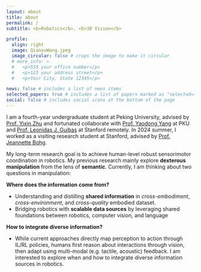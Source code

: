 ```yaml
---
layout: about
title: about
permalink: /
subtitle: <b>Robotics</b>, <b>3D Vision</b>

profile:
  align: right
  image: QianxuWang.jpeg
  image_circular: false # crops the image to make it circular
  # more_info: >
  #   <p>555 your office number</p>
  #   <p>123 your address street</p>
  #   <p>Your City, State 12345</p>

news: false # includes a list of news items
selected_papers: true # includes a list of papers marked as "selected={true}"
social: false # includes social icons at the bottom of the page
---
```


<!-- Write your biography here. Tell the world about yourself. Link to your favorite [subreddit](http://reddit.com). You can put a picture in, too. The code is already in, just name your picture `prof_pic.jpg` and put it in the `img/` folder. -->

I am a fourth-year undergraduate student at Peking University, advised by <a href="https://yzhu.io/">Prof. Yixin Zhu</a> and fortunated collaborate with [Prof. Yaodong Yang](https://www.yangyaodong.com/) at PKU and <a href="https://geometry.stanford.edu/member/guibas/">Prof. Leonidas J. Guibas</a> at Stanford remotely. In 2024 summer, I worked as a visiting research student at Stanford, advised by <a href="https://web.stanford.edu/~bohg/">Prof. Jeannette Bohg</a>.

My long-term research goal is to achieve human-level robust sensorimotor coordination in robotics. My previous research mainly explore **dexterous manipulation** from the lens of **semantic**. 
Currently, I am thinking about two questions in manipulation: 


**Where does the information come from?**
- Understanding and distilling **shared information** in *cross-embodiment*, *cross-environment*, and *cross-quality* embodied dataset.
- Bridging robotics with **scalable data sources** by leveraging shared foundations between robotics, computer vision, and language
 
**How to integrate diverse information?**

- While current approaches directly map perception to action through IL/RL policies, humans first reason about interactions through vision, then adapt using multi-modal (e.g. tactile, acoustic) feedback. I am interested to explore when and how to integrate diverse information sources in robotics.


<!-- - Where does the info. come from?: I am curious about (1) Connecting robotics to more scalable data source given the shared foundations between robotics and vision, Language semantics; (2) formulating and distilling the shared information in cross-embodiment, cross-environment and cross-quality robotic dataset. 
- How to integrate diverse info.?: Compared to directly transfering perception into action in IL/RL's policies, humans reason about interactions through vision before making contact and then performing detailed adaptations with multi-modal (e.g. tactile and acoustic) perception. I am interested to explore when and how to integrate diverse information in robotics. -->

<!-- ### Misc

My dream is to be an artist in robotics.  -->


<!-- Put your address / P.O. box / other info right below your picture. You can also disable any of these elements by editing `profile` property of the YAML header of your `_pages/about.md`. Edit `_bibliography/papers.bib` and Jekyll will render your [publications page](/al-folio/publications/) automatically. -->

<!-- Link to your social media connections, too. This theme is set up to use [Font Awesome icons](https://fontawesome.com/) and [Academicons](https://jpswalsh.github.io/academicons/), like the ones below. Add your Facebook, Twitter, LinkedIn, Google Scholar, or just disable all of them. -->

<!-- <a href="https://cs.stanford.edu/~congyue/">Congyue Deng</a> -->